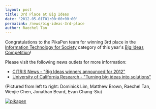 ```yaml
---
layout: post
title: 3rd Place at Big Ideas
date: '2012-05-01T01:00:00+00:00'
permalink: /news/big-ideas-3rd-place
author: Raechel Tan
---
```

<p>Congratulations to the PikaPen team for winning 3rd place in the <a href="http://bigideas.berkeley.edu/contest/information-technology-for-society-competition" target="_new">Information Technology for Society</a> category of this year's <a href="http://bigideas.berkeley.edu/" target="_new">Big Ideas Competition</a>!</p><p>Please visit the following news outlets for more information:</p><ul>
            <li><a href="http://citris-uc.org/news/big_ideas_winners_2012" target="_new">CITRIS News - "Big Ideas winners announced for 2012"</a></li>
            <li><a href="http://research.universityofcalifornia.edu/stories/2012/05/big-ideas.html" target="_new">University of California Research - "Turning big ideas into solutions"</a></li>
          </ul><p>(Pictured from left to right: Dominick Lim, Matthew Brown, Raechel Tan, Wenjie Chen, Jonathan Beard, Evan Chang-Siu)</p><p class="indent"><a href="{{ site.baseurl }}/assets/images/posts/pikapen.jpg" ><img src="{{ site.baseurl }}/assets/images/posts/pikapen.jpg" alt="pikapen" border="0"></a></p>
